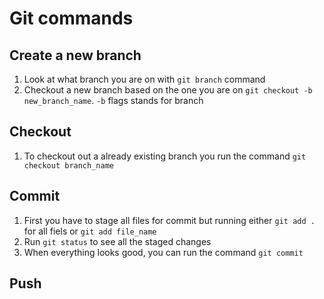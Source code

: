 #  Git commands


## Create a new branch
1. Look at what branch you are on with `git branch` command
2. Checkout a new branch based on the one you are on `git checkout -b new_branch_name`. `-b` flags stands for branch

## Checkout 
1. To checkout out a already existing branch you run the command `git checkout branch_name`

## Commit
1. First you have to stage all files for commit but running either `git add .` for all fiels or `git add file_name`
2. Run `git status` to see all the staged changes
3. When everything looks good, you can run the command `git commit `

## Push
